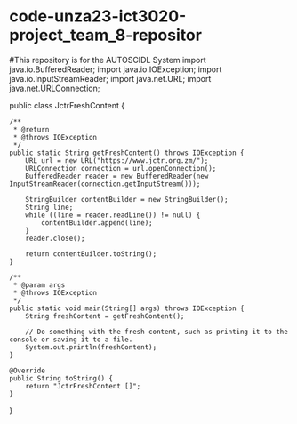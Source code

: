 # code-unza23-ict3020-project_team_8-repositor
#This repository is for the AUTOSCIDL System
import java.io.BufferedReader;
import java.io.IOException;
import java.io.InputStreamReader;
import java.net.URL;
import java.net.URLConnection;

public class JctrFreshContent {

    /**
     * @return
     * @throws IOException
     */
    public static String getFreshContent() throws IOException {
        URL url = new URL("https://www.jctr.org.zm/");
        URLConnection connection = url.openConnection();
        BufferedReader reader = new BufferedReader(new InputStreamReader(connection.getInputStream()));

        StringBuilder contentBuilder = new StringBuilder();
        String line;
        while ((line = reader.readLine()) != null) {
            contentBuilder.append(line);
        }
        reader.close();

        return contentBuilder.toString();
    }

    /**
     * @param args
     * @throws IOException
     */
    public static void main(String[] args) throws IOException {
        String freshContent = getFreshContent();

        // Do something with the fresh content, such as printing it to the console or saving it to a file.
        System.out.println(freshContent);
    }

    @Override
    public String toString() {
        return "JctrFreshContent []";
    }

}

